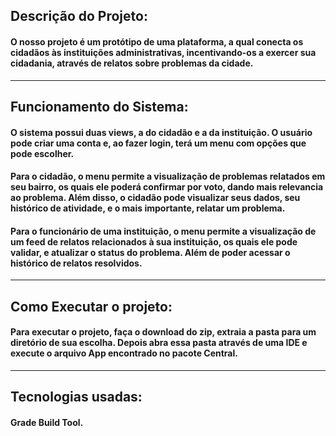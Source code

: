 ## Descrição do Projeto:
#### O nosso projeto é um protótipo de uma plataforma, a qual conecta os cidadãos às instituições administrativas, incentivando-os a exercer sua cidadania, através de relatos sobre problemas da cidade.
***************************************************************************************************************************
## Funcionamento do Sistema:
#### O sistema possui duas views, a do cidadão e a da instituição. O usuário pode criar uma conta e, ao fazer login, terá um menu com opções que pode escolher.


#### Para o cidadão, o menu permite a visualização de problemas relatados em seu bairro, os quais ele poderá confirmar por voto, dando mais relevancia ao problema. Além disso, o cidadão pode visualizar seus dados, seu histórico de atividade, e o mais importante, relatar um problema.


#### Para o funcionário de uma instituição, o menu permite a visualização de um feed de relatos relacionados à sua instituição, os quais ele pode validar, e atualizar o status do problema. Além de poder acessar o histórico de relatos resolvidos.
***************************************************************************************************************************
## Como Executar o projeto:
#### Para executar o projeto, faça o download do zip, extraia a pasta para um diretório de sua escolha. Depois abra essa pasta através de uma IDE e execute o arquivo App encontrado no pacote Central.
***************************************************************************************************************************
## Tecnologias usadas:
#### Grade Build Tool.